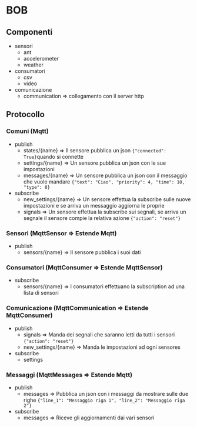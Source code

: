 # BOB

## Componenti

- sensori
  - ant
  - accelerometer
  - weather
- consumatori
  - csv
  - video
- comunicazione
  - communication => collegamento con il server http

## Protocollo

### Comuni (Mqtt)

- publish
  - states/{name} => Il sensore pubblica un json `{"connected": True}`quando si connette
  - settings/{name} => Un sensore pubblica un json con le sue impostazioni
  - messages/{name} => Un sensore pubblica un json con il messaggio che vuole mandare `{"text": "Ciao", "priority": 4, "time": 10, "type": 0}`
- subscribe
  - new_settings/{name} => Un sensore effettua la subscribe sulle nuove impostazioni e se arriva un messaggio aggiorna le proprie
  - signals =>  Un sensore effettua la subscribe sui segnali, se arriva un segnale il sensore compie la relativa azione `{"action": "reset"}`

### Sensori (MqttSensor => Estende Mqtt)

- publish
  - sensors/{name} => Il sensore pubblica i suoi dati

### Consumatori (MqttConsumer => Estende MqttSensor)

- subscribe
  - sensors/{name} => I consumatori effettuano la subscription ad una lista di sensori

### Comunicazione (MqttCommunication => Estende MqttConsumer)

- publish
  - signals => Manda dei segnali che saranno letti da tutti i sensori `{"action": "reset"}`
  - new_settings/{name} => Manda le impostazioni ad ogni sensores
- subscribe
  - settings

### Messaggi (MqttMessages => Estende Mqtt)

- publish
  - messages => Pubblica un json con i messaggi da mostrare sulle due righe `{"line_1": "Messaggio riga 1", "line_2": "Messaggio riga 2"}`
- subscribe
  - messages => Riceve gli aggiornamenti dai vari sensori
